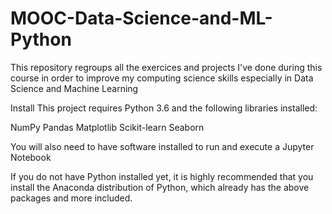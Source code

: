 # MOOC-Data-Science-and-ML-Python
This repository regroups all the exercices and projects I've done during this course in order to improve my computing science skills especially in Data Science and Machine Learning

Install
This project requires Python 3.6 and the following libraries installed:

NumPy
Pandas
Matplotlib
Scikit-learn
Seaborn

You will also need to have software installed to run and execute a Jupyter Notebook

If you do not have Python installed yet, it is highly recommended that you install the Anaconda distribution of Python, which already has the above packages and more included.
